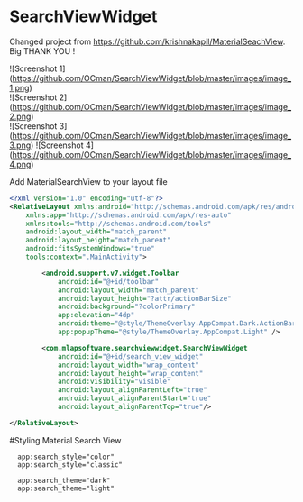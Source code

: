 # SearchViewWidget

Changed project from https://github.com/krishnakapil/MaterialSeachView.
Big THANK YOU !

![Screenshot 1]
(https://github.com/OCman/SearchViewWidget/blob/master/images/image_1.png)    
![Screenshot 2]
(https://github.com/OCman/SearchViewWidget/blob/master/images/image_2.png)    
![Screenshot 3]
(https://github.com/OCman/SearchViewWidget/blob/master/images/image_3.png)
![Screenshot 4]
(https://github.com/OCman/SearchViewWidget/blob/master/images/image_4.png)    

Add MaterialSearchView to your layout file

```xml
<?xml version="1.0" encoding="utf-8"?>
<RelativeLayout xmlns:android="http://schemas.android.com/apk/res/android"
    xmlns:app="http://schemas.android.com/apk/res-auto"
    xmlns:tools="http://schemas.android.com/tools"
    android:layout_width="match_parent"
    android:layout_height="match_parent"
    android:fitsSystemWindows="true"
    tools:context=".MainActivity">

        <android.support.v7.widget.Toolbar
            android:id="@+id/toolbar"
            android:layout_width="match_parent"
            android:layout_height="?attr/actionBarSize"
            android:background="?colorPrimary"
            app:elevation="4dp"
            android:theme="@style/ThemeOverlay.AppCompat.Dark.ActionBar"
            app:popupTheme="@style/ThemeOverlay.AppCompat.Light" />

        <com.mlapsoftware.searchviewwidget.SearchViewWidget
            android:id="@+id/search_view_widget"
            android:layout_width="wrap_content"
            android:layout_height="wrap_content"
            android:visibility="visible"
            android:layout_alignParentLeft="true"
            android:layout_alignParentStart="true"
            android:layout_alignParentTop="true"/>

</RelativeLayout>
```

#Styling Material Search View
```
  app:search_style="color"
  app:search_style="classic"
  
  app:search_theme="dark"
  app:search_theme="light"
```
